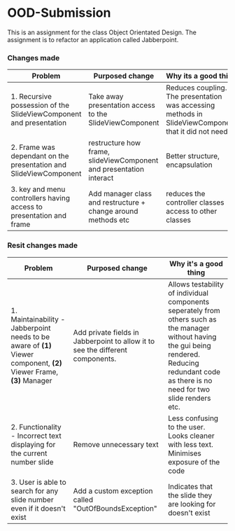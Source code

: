 # OOD-Submission
This is an assignment for the class Object Orientated Design. The assignment is to refactor an application called Jabberpoint.
### Changes made
| Problem                                                             | Purposed change                                                     | Why its a good thing                                                                                   |
|---------------------------------------------------------------------|---------------------------------------------------------------------|--------------------------------------------------------------------------------------------------------|
| 1. Recursive possession of the SlideViewComponent and presentation  | Take away presentation access to the SlideViewComponent             | Reduces coupling. The presentation was accessing methods in SlideViewComponent that it did not need to |
| 2. Frame was dependant on the presentation and SlideViewComponent   | restructure how frame, slideViewComponent and presentation interact | Better structure, encapsulation                                                                        |
| 3. key and menu controllers having access to presentation and frame | Add manager class and restructure + change around methods etc       | reduces the controller classes access to other classes                                                 |


### Resit changes made
| Problem                                                                                                               | Purposed change                                                                | Why it's a good thing                                                                                                                                                                                | 
|-----------------------------------------------------------------------------------------------------------------------|--------------------------------------------------------------------------------|------------------------------------------------------------------------------------------------------------------------------------------------------------------------------------------------------|
| 1. Maintainability - Jabberpoint needs to be aware of **(1)** Viewer component, **(2)** Viewer Frame, **(3)** Manager | Add private fields in Jabberpoint to allow it to see the different components. | Allows testability of individual components seperately from others such as the manager without having the gui being rendered. Reducing redundant code as there is no need for two slide renders etc. |
| 2. Functionality - Incorrect text displaying for the current number slide                                             | Remove unnecessary text                                                        | Less confusing to the user. Looks cleaner with less text. Minimises exposure of the code                                                                                                             |
| 3. User is able to search for any slide number even if it doesn't exist                                               | Add a custom exception called "OutOfBoundsException"                           | Indicates that the slide they are looking for doesn't exist                                                                                                                                          |